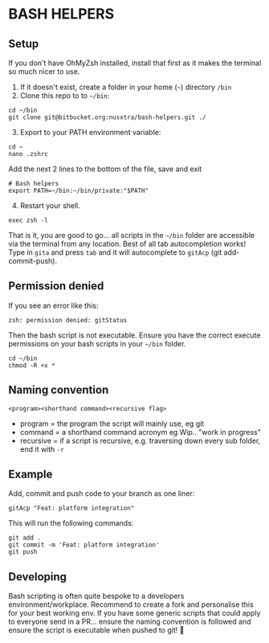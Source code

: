 # BASH HELPERS

## Setup

If you don't have OhMyZsh installed, install that first as it makes the terminal so much nicer to use.

1. If it doesn't exist, create a folder in your home (`~`) directory `/bin`
2. Clone this repo to to `~/bin`: 
```
cd ~/bin
git clone git@bitbucket.org:nusxtra/bash-helpers.git ./
```
3. Export to your PATH environment variable:
```
cd ~
nano .zshrc
```
Add the next 2 lines to the bottom of the file, save and exit
```
# Bash helpers
export PATH=~/bin:~/bin/private:"$PATH"
```
4. Restart your shell.
```
exec zsh -l
```

That is it, you are good to go... all scripts in the `~/bin` folder are accessible via the terminal from any location. Best of all tab autocompletion works! Type in `gita` and press `tab` and it will autocomplete to `gitAcp` (git add-commit-push).


## Permission denied

If you see an error like this:
```
zsh: permission denied: gitStatus
```

Then the bash script is not executable. Ensure you have the correct execute permissions on your bash scripts in your `~/bin` folder.
```
cd ~/bin
chmod -R +x *
```


## Naming convention

```
<program><shorthand command><recursive flag>
```

- program = the program the script will mainly use, eg git
- command = a shorthand command acronym eg Wip.. "work in progress"
- recursive = if a script is recursive, e.g. traversing down every sub folder, end it with `-r`


## Example
Add, commit and push code to your branch as one liner:
```
gitAcp "Feat: platform integration"
```
This will run the following commands:
```
git add .
git commit -m 'Feat: platform integration'
git push
```

## Developing
Bash scripting is often quite bespoke to a developers environment/workplace. Recommend to create a fork and personalise this for your best working env. If you have some generic scripts that could apply to everyone send in a PR... ensure the naming convention is followed and ensure the script is executable when pushed to git! 🚀